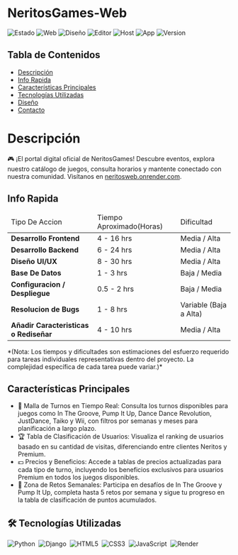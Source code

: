 # NeritosGames-Web
![Estado](https://img.shields.io/badge/Estado-Desplegado-green)
![Web](https://img.shields.io/badge/Web-Django-darkgreen)
![Diseño](https://img.shields.io/badge/Dise%C3%B1o-Figma-purple)
![Editor](https://img.shields.io/badge/Editor-VisualStudioCode-blue)
![Host](https://img.shields.io/badge/Host-Render-red)
![App](https://img.shields.io/badge/App-Web-white)
![Version](https://img.shields.io/badge/Versi%C3%B3n-1.0-black)

## Tabla de Contenidos
- [Descripción](#descripción)
- [Info Rapida](#info-rapida)
- [Características Principales](#características-principales)
- [Tecnologías Utilizadas](#tecnologías-utilizadas)
- [Diseño](#diseño)
- [Contacto](#contacto)


# Descripción

🎮 ¡El portal digital oficial de NeritosGames! Descubre eventos, explora nuestro catálogo de juegos, consulta horarios y mantente conectado con nuestra comunidad. Visítanos en [neritosweb.onrender.com](https://neritosweb.onrender.com).

## Info Rapida
<table>
    <thead>
        <tr>
            <td>Tipo De Accion</td>
            <td>Tiempo Aproximado(Horas)</td>
            <td>Dificultad</td>
        </tr>
    </thead>
    <tbody>
        <tr>
            <td><strong>Desarrollo Frontend</strong></td>
            <td>4 - 16 hrs</td>
            <td>Media / Alta</td>
        </tr>
        <tr>
            <td><strong>Desarrollo Backend</strong></td>
            <td>6 - 24 hrs</td>
            <td>Media / Alta</td>
        </tr>
        <tr>
            <td><strong>Diseño UI/UX</strong></td>
            <td>8 - 30 hrs</td>
            <td>Media / Alta</td>
        </tr>
        <tr>
            <td><strong>Base De Datos</strong></td>
            <td>1 - 3 hrs</td>
            <td>Baja / Media</td>
        </tr>
        <tr>
            <td><strong>Configuracion / Despliegue</strong></td>
            <td>0.5 - 2 hrs</td>
            <td>Baja / Media</td>
        </tr>
        <tr>
            <td><strong>Resolucion de Bugs</strong></td>
            <td>1 - 8 hrs</td>
            <td>Variable (Baja a Alta)</td>
        </tr>
        <tr>
            <td><strong>Añadir Caracteristicas o Rediseñar</strong></td>
            <td>4 - 10 hrs</td>
            <td>Media / Alta</td>
        </tr>
</table>
*(Nota: Los tiempos y dificultades son estimaciones del esfuerzo requerido para tareas individuales representativas dentro del proyecto. La complejidad específica de cada tarea puede variar.)*

## Características Principales
*   📅 Malla de Turnos en Tiempo Real: Consulta los turnos disponibles para juegos como In The Groove, Pump It Up, Dance Dance Revolution, JustDance, Taiko y Wii, con filtros por semanas y meses para planificación a largo plazo.
*   🏆 Tabla de Clasificación de Usuarios: Visualiza el ranking de usuarios basado en su cantidad de visitas, diferenciando entre clientes Neritos y Premium.
*   💵 Precios y Beneficios: Accede a tablas de precios actualizadas para cada tipo de turno, incluyendo los beneficios exclusivos para usuarios Premium en todos los juegos disponibles.
*   🎯 Zona de Retos Semanales: Participa en desafíos de In The Groove y Pump It Up, completa hasta 5 retos por semana y sigue tu progreso en la tabla de clasificación de puntos acumulados.

## 🛠️ Tecnologías Utilizadas
<p align="left">
  <img src="https://img.shields.io/badge/Python-3776AB?style=for-the-badge&logo=python&logoColor=white" alt="Python"/>&nbsp;
  <img src="https://img.shields.io/badge/Django-092E20?style=for-the-badge&logo=django&logoColor=white" alt="Django"/>&nbsp;
  <img src="https://img.shields.io/badge/HTML5-E34F26?style=for-the-badge&logo=html5&logoColor=white" alt="HTML5"/>&nbsp;
  <img src="https://img.shields.io/badge/CSS3-1572B6?style=for-the-badge&logo=css3&logoColor=white" alt="CSS3"/>&nbsp;
  <img src="https://img.shields.io/badge/JavaScript-F7DF1E?style=for-the-badge&logo=javascript&logoColor=black" alt="JavaScript"/>&nbsp;
  <img src="https://img.shields.io/badge/Render-46E3B7?style=for-the-badge&logo=render&logoColor=white" alt="Render"/>&nbsp;
</p>

